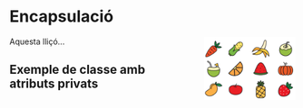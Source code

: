 
# Encapsulació

<img src='./classes.png' style='height: 8em; float: right; margin: 0 0 1em 2em;'/>

Aquesta lliçó...


## Exemple de classe amb atributs privats



<Autors autors="jpetit"/> 

